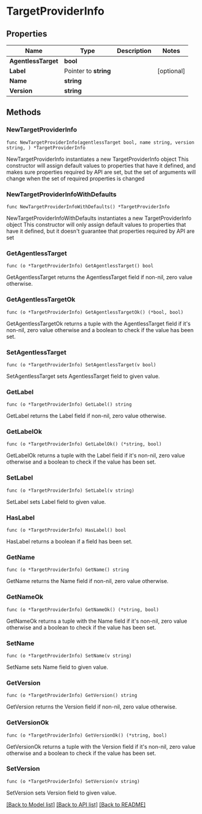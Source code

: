 # TargetProviderInfo

## Properties

Name | Type | Description | Notes
------------ | ------------- | ------------- | -------------
**AgentlessTarget** | **bool** |  | 
**Label** | Pointer to **string** |  | [optional] 
**Name** | **string** |  | 
**Version** | **string** |  | 

## Methods

### NewTargetProviderInfo

`func NewTargetProviderInfo(agentlessTarget bool, name string, version string, ) *TargetProviderInfo`

NewTargetProviderInfo instantiates a new TargetProviderInfo object
This constructor will assign default values to properties that have it defined,
and makes sure properties required by API are set, but the set of arguments
will change when the set of required properties is changed

### NewTargetProviderInfoWithDefaults

`func NewTargetProviderInfoWithDefaults() *TargetProviderInfo`

NewTargetProviderInfoWithDefaults instantiates a new TargetProviderInfo object
This constructor will only assign default values to properties that have it defined,
but it doesn't guarantee that properties required by API are set

### GetAgentlessTarget

`func (o *TargetProviderInfo) GetAgentlessTarget() bool`

GetAgentlessTarget returns the AgentlessTarget field if non-nil, zero value otherwise.

### GetAgentlessTargetOk

`func (o *TargetProviderInfo) GetAgentlessTargetOk() (*bool, bool)`

GetAgentlessTargetOk returns a tuple with the AgentlessTarget field if it's non-nil, zero value otherwise
and a boolean to check if the value has been set.

### SetAgentlessTarget

`func (o *TargetProviderInfo) SetAgentlessTarget(v bool)`

SetAgentlessTarget sets AgentlessTarget field to given value.


### GetLabel

`func (o *TargetProviderInfo) GetLabel() string`

GetLabel returns the Label field if non-nil, zero value otherwise.

### GetLabelOk

`func (o *TargetProviderInfo) GetLabelOk() (*string, bool)`

GetLabelOk returns a tuple with the Label field if it's non-nil, zero value otherwise
and a boolean to check if the value has been set.

### SetLabel

`func (o *TargetProviderInfo) SetLabel(v string)`

SetLabel sets Label field to given value.

### HasLabel

`func (o *TargetProviderInfo) HasLabel() bool`

HasLabel returns a boolean if a field has been set.

### GetName

`func (o *TargetProviderInfo) GetName() string`

GetName returns the Name field if non-nil, zero value otherwise.

### GetNameOk

`func (o *TargetProviderInfo) GetNameOk() (*string, bool)`

GetNameOk returns a tuple with the Name field if it's non-nil, zero value otherwise
and a boolean to check if the value has been set.

### SetName

`func (o *TargetProviderInfo) SetName(v string)`

SetName sets Name field to given value.


### GetVersion

`func (o *TargetProviderInfo) GetVersion() string`

GetVersion returns the Version field if non-nil, zero value otherwise.

### GetVersionOk

`func (o *TargetProviderInfo) GetVersionOk() (*string, bool)`

GetVersionOk returns a tuple with the Version field if it's non-nil, zero value otherwise
and a boolean to check if the value has been set.

### SetVersion

`func (o *TargetProviderInfo) SetVersion(v string)`

SetVersion sets Version field to given value.



[[Back to Model list]](../README.md#documentation-for-models) [[Back to API list]](../README.md#documentation-for-api-endpoints) [[Back to README]](../README.md)


